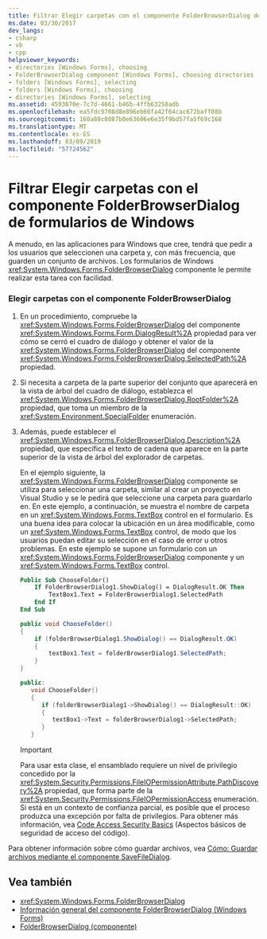 ```yaml
---
title: Filtrar Elegir carpetas con el componente FolderBrowserDialog de formularios de Windows
ms.date: 03/30/2017
dev_langs:
- csharp
- vb
- cpp
helpviewer_keywords:
- directories [Windows Forms], choosing
- FolderBrowserDialog component [Windows Forms], choosing directories
- folders [Windows Forms], selecting
- folders [Windows Forms], choosing
- directories [Windows Forms], selecting
ms.assetid: 4593670e-7c7d-4661-b46b-4ffb63258adb
ms.openlocfilehash: ea5fdc9708d8e896eb66fa42f64cac672baff08b
ms.sourcegitcommit: 160a88c8087b0e63606e6e35f9bd57fa5f69c168
ms.translationtype: MT
ms.contentlocale: es-ES
ms.lasthandoff: 03/09/2019
ms.locfileid: "57724562"
---
```

# <a name="how-to-choose-folders-with-the-windows-forms-folderbrowserdialog-component"></a>Filtrar Elegir carpetas con el componente FolderBrowserDialog de formularios de Windows
A menudo, en las aplicaciones para Windows que cree, tendrá que pedir a los usuarios que seleccionen una carpeta y, con más frecuencia, que guarden un conjunto de archivos. Los formularios de Windows <xref:System.Windows.Forms.FolderBrowserDialog> componente le permite realizar esta tarea con facilidad.  
  
### <a name="to-choose-folders-with-the-folderbrowserdialog-component"></a>Elegir carpetas con el componente FolderBrowserDialog  
  
1.  En un procedimiento, compruebe la <xref:System.Windows.Forms.FolderBrowserDialog> del componente <xref:System.Windows.Forms.Form.DialogResult%2A> propiedad para ver cómo se cerró el cuadro de diálogo y obtener el valor de la <xref:System.Windows.Forms.FolderBrowserDialog> del componente <xref:System.Windows.Forms.FolderBrowserDialog.SelectedPath%2A> propiedad.  
  
2.  Si necesita a carpeta de la parte superior del conjunto que aparecerá en la vista de árbol del cuadro de diálogo, establezca el <xref:System.Windows.Forms.FolderBrowserDialog.RootFolder%2A> propiedad, que toma un miembro de la <xref:System.Environment.SpecialFolder> enumeración.  
  
3.  Además, puede establecer el <xref:System.Windows.Forms.FolderBrowserDialog.Description%2A> propiedad, que especifica el texto de cadena que aparece en la parte superior de la vista de árbol del explorador de carpetas.  
  
     En el ejemplo siguiente, la <xref:System.Windows.Forms.FolderBrowserDialog> componente se utiliza para seleccionar una carpeta, similar al crear un proyecto en Visual Studio y se le pedirá que seleccione una carpeta para guardarlo en. En este ejemplo, a continuación, se muestra el nombre de carpeta en un <xref:System.Windows.Forms.TextBox> control en el formulario. Es una buena idea para colocar la ubicación en un área modificable, como un <xref:System.Windows.Forms.TextBox> control, de modo que los usuarios puedan editar su selección en el caso de error u otros problemas. En este ejemplo se supone un formulario con un <xref:System.Windows.Forms.FolderBrowserDialog> componente y un <xref:System.Windows.Forms.TextBox> control.  
  
    ```vb  
    Public Sub ChooseFolder()  
        If FolderBrowserDialog1.ShowDialog() = DialogResult.OK Then  
            TextBox1.Text = FolderBrowserDialog1.SelectedPath  
        End If  
    End Sub  
    ```  
  
    ```csharp  
    public void ChooseFolder()  
    {  
        if (folderBrowserDialog1.ShowDialog() == DialogResult.OK)   
        {  
            textBox1.Text = folderBrowserDialog1.SelectedPath;  
        }  
    }  
    ```  
  
    ```cpp  
    public:  
       void ChooseFolder()  
       {  
          if (folderBrowserDialog1->ShowDialog() == DialogResult::OK)  
          {  
             textBox1->Text = folderBrowserDialog1->SelectedPath;  
          }  
       }  
    ```  
  
    > [!IMPORTANT]
    >  Para usar esta clase, el ensamblado requiere un nivel de privilegio concedido por la <xref:System.Security.Permissions.FileIOPermissionAttribute.PathDiscovery%2A> propiedad, que forma parte de la <xref:System.Security.Permissions.FileIOPermissionAccess> enumeración. Si está en un contexto de confianza parcial, es posible que el proceso produzca una excepción por falta de privilegios. Para obtener más información, vea [Code Access Security Basics](../../misc/code-access-security-basics.md) (Aspectos básicos de seguridad de acceso del código).  
  
 Para obtener información sobre cómo guardar archivos, vea [Cómo: Guardar archivos mediante el componente SaveFileDialog](how-to-save-files-using-the-savefiledialog-component.md).  
  
## <a name="see-also"></a>Vea también
- <xref:System.Windows.Forms.FolderBrowserDialog>
- [Información general del componente FolderBrowserDialog (Windows Forms)](folderbrowserdialog-component-overview-windows-forms.md)
- [FolderBrowserDialog (componente)](folderbrowserdialog-component-windows-forms.md)
